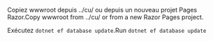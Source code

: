 <span data-ttu-id="244f2-101">Copiez wwwroot depuis ../cu/ ou depuis un nouveau projet Pages Razor.</span><span class="sxs-lookup"><span data-stu-id="244f2-101">Copy wwwroot from ../cu/ or from a new Razor Pages project.</span></span>

<span data-ttu-id="244f2-102">Exécutez `dotnet ef database update`.</span><span class="sxs-lookup"><span data-stu-id="244f2-102">Run `dotnet ef database update`</span></span>